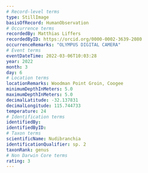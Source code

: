 ```yaml
---
# Record-level terms
type: StillImage
basisOfRecord: HumanObservation
# Occurrence terms
recordedBy: Matthias Liffers
recordedByID: https://orcid.org/0000-0002-3639-2080
occurrenceRemarks: "OLYMPUS DIGITAL CAMERA"
# Event terms
eventDateTime: 2022-03-06T10:03:28
year: 2022
month: 3
day: 6
# Location terms
locationRemarks: Woodman Point Groin, Coogee
minimumDepthInMeters: 5.0
maximumDepthInMeters: 5.0
decimalLatitude: -32.137831
decimalLongitude: 115.744733
temperature: 24
# Identification terms
identifiedBy: 
identifiedByID: 
# Taxon terms
scientificName: Nudibranchia
identificationQualifier: sp. 2
taxonRank: genus
# Non Darwin Core terms
rating: 3
---
```

